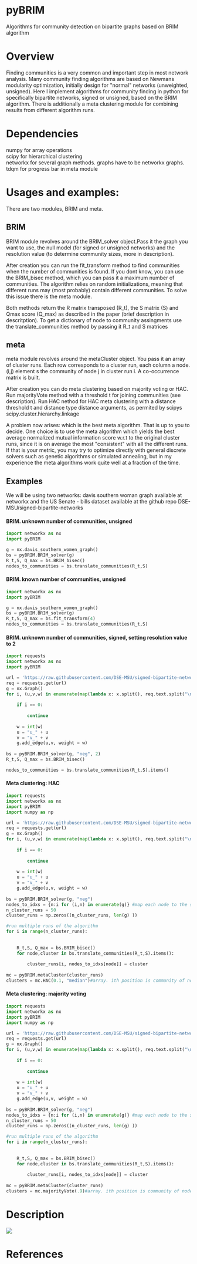 # pyBRIM
Algorithms for community detection on bipartite graphs based on BRIM algorithm

# Overview

Finding communities is a very common and important step in most network analysis. Many community finding algorithms are based on Newmans modularity optimization, initially design for "normal" networks (unweighted, unsigned). Here I implement algorithms for community finding in python for specifically bipartite networks, signed or unsigned, based on the BRIM algorithm. There is additionally a meta clustering module for combining results from different algorithm runs.

# Dependencies

numpy for array operations<br>
scipy for hierarchical clustering<br>
networkx for several graph methods. graphs have to be networkx graphs.<br>
tdqm for progress bar in meta module

# Usages and examples:

There are two modules, BRIM and meta.

## BRIM
BRIM module revolves around the BRIM_solver object.Pass it the graph you want to use, the null model (for signed or unsigned networks) and the resolution value (to determine community sizes, more in description).

After creation you can run the fit_transform method to find communities when the number of communities is found. If you dont know, you can use the BRIM_bisec method, which you can pass it a maximum number of communities. The algorithm relies on random initializations, meaning that different runs may (most probably) contain different communities. To solve this issue there is the meta module.

Both methods return the R matrix transposed (R_t), the S matrix (S) and Qmax score (Q_max) as described in the paper (brief description in descritption). To get a dictionary of node to community assingments use the translate_communities method by passing it R_t and S matrices

## meta
meta module revolves around the metaCluster object. You pass it an array of cluster runs. Each row corresponds to a cluster run, each column a node. (i,j) element s the community of node j in cluster run i. A co-occurrence matrix is built.

After creation you can do meta clustering based on majority voting or HAC. Run majorityVote method with a threshold t for joining communities (see description). Run HAC nethod for HAC meta clustering with a distance threshold t and distance type distance arguments, as permited by scipys scipy.cluster.hierarchy.linkage

A problem now arises: which is the best meta algorithm. That is up to you to decide. One choice is to use the meta algorithm which yields the best average normalized mutual information score w.r.t to the original cluster runs, since it is on average the most "consistent" with all the different runs. If that is your metric, you may try to optimize directly with general discrete solvers such as genetic algorithms or simulated annealing, but in my experience the meta algorithms work quite well at a fraction of the time.

## Examples
We will be using two networks: davis southern woman graph available at networkx and the US Senate - bills dataset available at the github repo DSE-MSU/signed-bipartite-networks

#### BRIM. unknown number of communities, unsigned
```python
import networkx as nx
import pyBRIM

g = nx.davis_southern_women_graph()
bs = pyBRIM.BRIM_solver(g)
R_t,S, Q_max = bs.BRIM_bisec()
nodes_to_communities = bs.translate_communities(R_t,S)
```

#### BRIM. known number of communities, unsigned
```python
import networkx as nx
import pyBRIM

g = nx.davis_southern_women_graph()
bs = pyBRIM.BRIM_solver(g)
R_t,S, Q_max = bs.fit_transform(4)
nodes_to_communities = bs.translate_communities(R_t,S)
```
#### BRIM. unknown number of communities, signed, setting resolution value to 2
```python
import requests
import networkx as nx
import pyBRIM

url = 'https://raw.githubusercontent.com/DSE-MSU/signed-bipartite-networks/master/data/senate1to10_cikm2019_balance_in_signed_bipartite_networks.txt'
req = requests.get(url)
g = nx.Graph()
for i, (u,v,w) in enumerate(map(lambda x: x.split(), req.text.split("\n"))):
    
    if i == 0:
        
        continue
        
    w = int(w)
    u = "u_" + u
    v = "v_" + v
    g.add_edge(u,v, weight = w)
    
bs = pyBRIM.BRIM_solver(g, "neg", 2)
R_t,S, Q_max = bs.BRIM_bisec()

nodes_to_communities = bs.translate_communities(R_t,S).items()
```

#### Meta clustering: HAC
```python
import requests
import networkx as nx
import pyBRIM
import numpy as np

url = 'https://raw.githubusercontent.com/DSE-MSU/signed-bipartite-networks/master/data/senate1to10_cikm2019_balance_in_signed_bipartite_networks.txt'
req = requests.get(url)
g = nx.Graph()
for i, (u,v,w) in enumerate(map(lambda x: x.split(), req.text.split("\n"))):
    
    if i == 0:
        
        continue
        
    w = int(w)
    u = "u_" + u
    v = "v_" + v
    g.add_edge(u,v, weight = w)
    
bs = pyBRIM.BRIM_solver(g, "neg")
nodes_to_idxs = {n:i for (i,n) in enumerate(g)} #map each node to the same index
n_cluster_runs = 50
cluster_runs = np.zeros((n_cluster_runs, len(g) ))

#run multiple runs of the algorithm
for i in range(n_cluster_runs):
    
    
    R_t,S, Q_max = bs.BRIM_bisec()
    for node,cluster in bs.translate_communities(R_t,S).items():
        
        cluster_runs[i, nodes_to_idxs[node]] = cluster
        
mc = pyBRIM.metaCluster(cluster_runs)
clusters = mc.HAC(0.1, "median")#array. ith position is community of node with index i
```

#### Meta clustering: majority voting
```python
import requests
import networkx as nx
import pyBRIM
import numpy as np

url = 'https://raw.githubusercontent.com/DSE-MSU/signed-bipartite-networks/master/data/senate1to10_cikm2019_balance_in_signed_bipartite_networks.txt'
req = requests.get(url)
g = nx.Graph()
for i, (u,v,w) in enumerate(map(lambda x: x.split(), req.text.split("\n"))):
    
    if i == 0:
        
        continue
        
    w = int(w)
    u = "u_" + u
    v = "v_" + v
    g.add_edge(u,v, weight = w)
    
bs = pyBRIM.BRIM_solver(g, "neg")
nodes_to_idxs = {n:i for (i,n) in enumerate(g)} #map each node to the same index
n_cluster_runs = 50
cluster_runs = np.zeros((n_cluster_runs, len(g) ))

#run multiple runs of the algorithm
for i in range(n_cluster_runs):
    
    
    R_t,S, Q_max = bs.BRIM_bisec()
    for node,cluster in bs.translate_communities(R_t,S).items():
        
        cluster_runs[i, nodes_to_idxs[node]] = cluster
        
mc = pyBRIM.metaCluster(cluster_runs)
clusters = mc.majorityVote(.9)#array. ith position is community of node with index i```
```
# Description

<img src="https://render.githubusercontent.com/render/math?math=e^{i \pi} = -1">

# References

